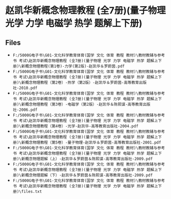 # 赵凯华新概念物理教程 (全7册)(量子物理 光学 力学 电磁学 热学 题解上下册)

## Files

- `F:/5000G电子书\G01-文化科学教育体育(国学 文化 体育 教程 教材)\教材教辅与参考书 考试\赵凯华新概念物理教程 (全7册)(量子物理 光学 力学 电磁学 热学 题解上下册)\新概念物理教程(第1卷)-力学(第2版)-赵凯华＆罗蔚茵.pdf`
- `F:/5000G电子书\G01-文化科学教育体育(国学 文化 体育 教程 教材)\教材教辅与参考书 考试\赵凯华新概念物理教程 (全7册)(量子物理 光学 力学 电磁学 热学 题解上下册)\新概念物理教程（第2卷）-热学（第2版）-赵凯华＆罗蔚茵-高等教育出版社-2010.pdf`
- `F:/5000G电子书\G01-文化科学教育体育(国学 文化 体育 教程 教材)\教材教辅与参考书 考试\赵凯华新概念物理教程 (全7册)(量子物理 光学 力学 电磁学 热学 题解上下册)\新概念物理教程（第3卷）-电磁学（第2版）-赵凯华＆陈熙谋-高等教育出版社-2006.pdf`
- `F:/5000G电子书\G01-文化科学教育体育(国学 文化 体育 教程 教材)\教材教辅与参考书 考试\赵凯华新概念物理教程 (全7册)(量子物理 光学 力学 电磁学 热学 题解上下册)\新概念物理教程（第4卷）-光学-赵凯华-高等教育出版社-2004.pdf`
- `F:/5000G电子书\G01-文化科学教育体育(国学 文化 体育 教程 教材)\教材教辅与参考书 考试\赵凯华新概念物理教程 (全7册)(量子物理 光学 力学 电磁学 热学 题解上下册)\新概念物理教程（第5卷）-量子物理-赵凯华＆罗蔚茵-高等教育出版社-2001.pdf`
- `F:/5000G电子书\G01-文化科学教育体育(国学 文化 体育 教程 教材)\教材教辅与参考书 考试\赵凯华新概念物理教程 (全7册)(量子物理 光学 力学 电磁学 热学 题解上下册)\新概念物理题解（上）-赵凯华＆罗蔚茵＆陈熙谋-高等教育出版社-2009.pdf`
- `F:/5000G电子书\G01-文化科学教育体育(国学 文化 体育 教程 教材)\教材教辅与参考书 考试\赵凯华新概念物理教程 (全7册)(量子物理 光学 力学 电磁学 热学 题解上下册)\新概念物理题解（下）-赵凯华＆罗蔚茵＆陈熙谋-高等教育出版社-2009.pdf`
- `F:/5000G电子书\G01-文化科学教育体育(国学 文化 体育 教程 教材)\教材教辅与参考书 考试\赵凯华新概念物理教程 (全7册)(量子物理 光学 力学 电磁学 热学 题解上下册)\files.txt`
